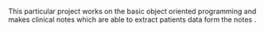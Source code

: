 This particular project works on the basic object oriented programming and makes clinical notes which are able to extract patients data form the notes .
